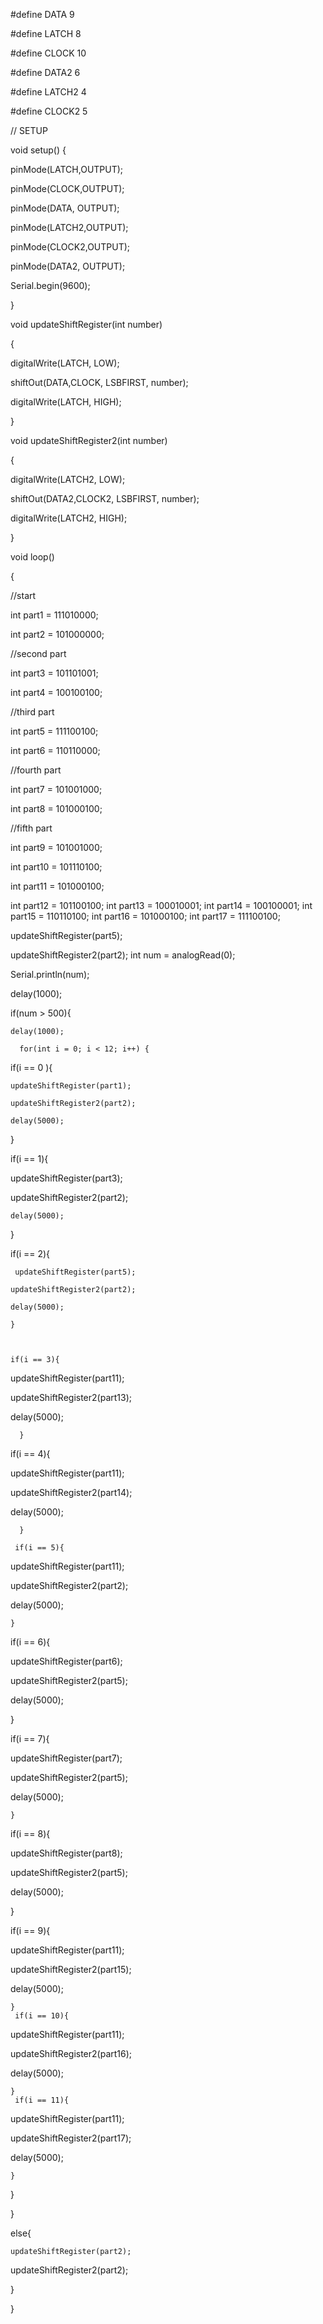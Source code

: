 

#define DATA 9

#define LATCH 8

#define CLOCK 10

#define DATA2 6

#define LATCH2 4

#define CLOCK2 5

// SETUP

void setup() {


  pinMode(LATCH,OUTPUT);

  pinMode(CLOCK,OUTPUT);

  pinMode(DATA, OUTPUT);

  pinMode(LATCH2,OUTPUT);

  pinMode(CLOCK2,OUTPUT);

  pinMode(DATA2, OUTPUT);

  Serial.begin(9600);

}

void updateShiftRegister(int number)

{

digitalWrite(LATCH, LOW);

shiftOut(DATA,CLOCK, LSBFIRST, number);

digitalWrite(LATCH, HIGH);

}

void updateShiftRegister2(int number)

{

digitalWrite(LATCH2, LOW);

shiftOut(DATA2,CLOCK2, LSBFIRST, number);

digitalWrite(LATCH2, HIGH);

}

 

void loop()

{

    




//start

  int part1 = 111010000;

  int part2 = 101000000;

  //second part

  int part3 = 101101001;

  int part4 = 100100100;

  //third part

  int part5 = 111100100;

  int part6 = 110110000;

  //fourth part

   int part7 = 101001000;

   int part8 = 101000100;

   //fifth part

   int part9 = 101001000;

 int part10 = 101110100;

  int part11 = 101000100;

  int part12 = 101100100;
  int part13 = 100010001;
  int part14 = 100100001;
  int part15 = 110110100;
  int part16 = 101000100;
  int part17 = 111100100;

  updateShiftRegister(part5);

  updateShiftRegister2(part2);
 int num = analogRead(0);

  Serial.println(num);

  delay(1000);

 

 if(num > 500){

    delay(1000);

      for(int i = 0; i < 12; i++) {

 

 if(i == 0 ){

    updateShiftRegister(part1);

    updateShiftRegister2(part2);

    delay(5000);

    

}

  if(i == 1){

  updateShiftRegister(part3);

  updateShiftRegister2(part2);

    delay(5000);

 }

  if(i == 2){

     updateShiftRegister(part5);

    updateShiftRegister2(part2);

    delay(5000);

    }

 

    if(i == 3){

   updateShiftRegister(part11);

   updateShiftRegister2(part13);

   delay(5000);

      }

   if(i == 4){

   updateShiftRegister(part11);

   updateShiftRegister2(part14);

   delay(5000);

      }

     if(i == 5){

   updateShiftRegister(part11);

   updateShiftRegister2(part2);

   delay(5000);

 

    }

 



  if(i == 6){

   updateShiftRegister(part6);

   updateShiftRegister2(part5);

   delay(5000);

}

 if(i == 7){

   updateShiftRegister(part7);

   updateShiftRegister2(part5);

   delay(5000);

 

    }

  if(i == 8){

   updateShiftRegister(part8);

   updateShiftRegister2(part5);

   delay(5000);

     

}

 if(i == 9){

   updateShiftRegister(part11);

   updateShiftRegister2(part15);

   delay(5000);

    }
     if(i == 10){

   updateShiftRegister(part11);

   updateShiftRegister2(part16);

   delay(5000);

    }
     if(i == 11){

   updateShiftRegister(part11);

   updateShiftRegister2(part17);

   delay(5000);

    }

}

  }

else{

    updateShiftRegister(part2);

  updateShiftRegister2(part2);

}


}



